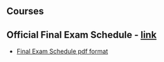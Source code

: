 ## Courses 


## Official Final Exam Schedule - [link](http://wcjc.edu/Admissions/catalogs-and-schedules/final-exam-schedule.aspx)
* [Final Exam Schedule pdf format](http://wcjc.edu/Admissions/catalogs-and-schedules/Documents/Final-Exam-Schedule-Fall-2014.pdf)
